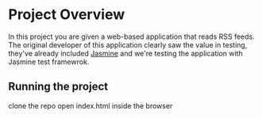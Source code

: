 # Project Overview

In this project you are given a web-based application that reads RSS feeds. The original developer of this application clearly saw the value in testing, they've already included [Jasmine](http://jasmine.github.io/) and  we're testing the application with Jasmine test framewrok.


## Running the project

clone the repo
open index.html inside the browser


